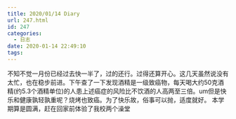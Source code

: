 ```yaml
---
title: 2020/01/14 Diary
url: 247.html
id: 247
categories:
  - 日志
date: 2020-01-14 22:49:10
tags:
---
```


不知不觉一月份已经过去快一半了，过的还行。过得还算开心。这几天虽然说没有太忙，也在稳步前进。下午查了一下发现酒精是一级致癌物，每天喝大约50克酒精(约5.3个酒精单位)的人患上述癌症的风险比不饮酒的人高两至三倍。um但是快乐和健康孰轻孰重呢？烧烤也致癌。为了快乐故，俗事可以抛，适度就好。 本学期算是圆满，赶在回家前体验了我校两个澡堂
